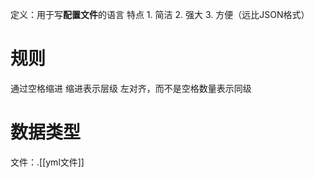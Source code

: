 定义：用于写**配置文件**的语言
特点
	1. 简洁
	2. 强大
	3. 方便（远比JSON格式）

# 规则
通过空格缩进
缩进表示层级
左对齐，而不是空格数量表示同级
# 数据类型

文件：.[[yml文件]] 